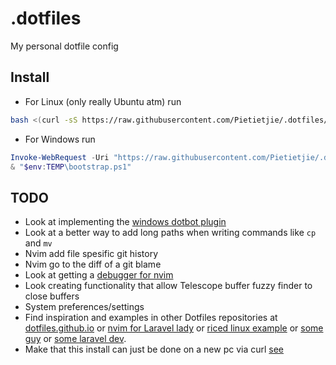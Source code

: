# .dotfiles

My personal dotfile config

## Install
- For Linux (only really Ubuntu atm) run
```bash
bash <(curl -sS https://raw.githubusercontent.com/Pietietjie/.dotfiles/main/bootstrap)
```
- For Windows run 
```powershell
Invoke-WebRequest -Uri "https://raw.githubusercontent.com/Pietietjie/.dotfiles/main/bootstrap" -OutFile "$env:TEMP\bootstrap.ps1"
& "$env:TEMP\bootstrap.ps1"
```

## TODO
- Look at implementing the [windows dotbot plugin](https://github.com/kurtmckee/dotbot-windows) 
- Look at a better way to add long paths when writing commands like `cp` and `mv`
- Nvim add file spesific git history
- Nvim go to the diff of a git blame
- Look at getting a [ debugger for nvim ](https://github.com/mfussenegger/nvim-dap)
- Look creating functionality that allow Telescope buffer fuzzy finder to close buffers
- System preferences/settings
- Find inspiration and examples in other Dotfiles repositories at [dotfiles.github.io](https://dotfiles.github.io/) or [nvim for Laravel lady](https://github.com/jessarcher/dotfiles) or [riced linux example](https://github.com/Amitabha37377/Awful-DOTS/tree/master) or [some guy](https://github.com/yutkat/dotfiles/tree/main) or [some laravel dev](https://github.com/shxfee/dotfiles/tree/master).
- Make that this install can just be done on a new pc via curl [see](https://github.com/nickjj/dotfiles)
